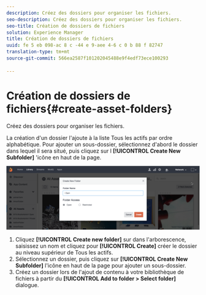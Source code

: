 ```yaml
---
description: Créez des dossiers pour organiser les fichiers.
seo-description: Créez des dossiers pour organiser les fichiers.
seo-title: Création de dossiers de fichiers
solution: Experience Manager
title: Création de dossiers de fichiers
uuid: fe 5 eb 098-ac 8 c -44 e 9-aee 4-6 c 0 b 88 f 82747
translation-type: tm+mt
source-git-commit: 566ea2587f101202045488e9f4edf73ece100293

---
```



# Création de dossiers de fichiers{#create-asset-folders}

Créez des dossiers pour organiser les fichiers.

La création d'un dossier l'ajoute à la liste Tous les actifs par ordre alphabétique. Pour ajouter un sous-dossier, sélectionnez d'abord le dossier dans lequel il sera situé, puis cliquez sur l **[!UICONTROL Create New Subfolder]** 'icône en haut de la page.

![](assets/LibraryNewFolder-1024x338.png)

1. Cliquez **[!UICONTROL Create new folder]** sur dans l'arborescence, saisissez un nom et cliquez pour **[!UICONTROL Create]** créer le dossier au niveau supérieur de Tous les actifs.
1. Sélectionnez un dossier, puis cliquez sur **[!UICONTROL Create New Subfolder]** l'icône en haut de la page pour ajouter un sous-dossier.
1. Créez un dossier lors de l'ajout de contenu à votre bibliothèque de fichiers à partir du **[!UICONTROL Add to folder > Select folder]** dialogue.
